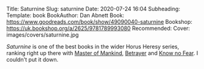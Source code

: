 Title: Saturnine
Slug: saturnine
Date: 2020-07-24 16:04
Subheading: 
Template: book
BookAuthor: Dan Abnett
Book: https://www.goodreads.com/book/show/49090040-saturnine
Bookshop: https://uk.bookshop.org/a/2625/9781789993080
Recommended: 
Cover: images/covers/saturnine.jpg

*Saturnine* is one of the best books in the wider Horus Heresy series, ranking right up there with [Master of Mankind](https://www.goodreads.com/book/show/33303512-the-master-of-mankind), [Betrayer](https://www.goodreads.com/book/show/13632835-betrayer) and [Know no Fear](https://www.goodreads.com/book/show/11797636-know-no-fear). I couldn't put it down.